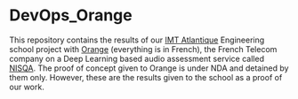 # DevOps_Orange
This repository contains the results of our [IMT Atlantique](https://www.imt-atlantique.fr) Engineering school project with [Orange](https://www.orange.com) (everything is in French), the French Telecom company on a Deep Learning based audio assessment service called [NISQA](https://github.com/gabrielmittag/NISQA). The proof of concept given to Orange is under NDA and detained by them only. However, these are the results given to the school as a proof of our work.
